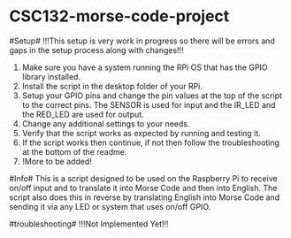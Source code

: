 # CSC132-morse-code-project

#Setup#
!!!This setup is very work in progress so there will be errors and gaps in the setup process along with changes!!!
1. Make sure you have a system running the RPi OS that has the GPIO library installed.
2. Install the script in the desktop folder of your RPi.
3. Setup your GPIO pins and change the pin values at the top of the script to the correct pins. The SENSOR is used for input and the IR_LED and the RED_LED are used for output.
4. Change any additional settings to your needs.
5. Verify that the script works as expected by running and testing it.
6. If the script works then continue, if not then follow the troubleshooting at the bottom of the readme.
7. !More to be added!

#Info#
This is a script designed to be used on the Raspberry Pi to receive on/off input and to translate it into Morse Code and then into English.
The script also does this in reverse by translating English into Morse Code and sending it via any LED or system that uses on/off GPIO.

#troubleshooting#
!!!Not Implemented Yet!!!
